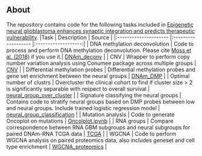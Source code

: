 ## About

The repository contains code for the following tasks included in [Epigenetic neural glioblastoma enhances synaptic integration and predicts therapeutic vulnerability](https://www.biorxiv.org/content/10.1101/2023.08.04.552017v1).
|Task   | Description             | Source       |
|:--------------------- |:------------------- |:-------------------:|
| DNA methylation deconvolution | Code to process and perform DNA methylation deconvolution. Please cite [Moss et al. (2018)](https://www.nature.com/articles/s41467-018-07466-6) if you use it.| [DNAm_deconv](code/DNAm_deconv)  |
| CNV | Wrapper to perform copy number variation analysis using Conumee package across multiple groups | [CNV](code/CNV) |
| Differential methylation probes | Differential methylation probes and gene set enrichment between the neural groups | [DNAm_DMP](code/DNAm_DMP) |
| Optimal number of clustrs | Overcluster the clinical cohort to find if cluster size > 2 is significantly separable with respect to overall survival | [neural_group_over_cluster](code/neural_group_over_cluster) |
| Signature classifying the neural groups | Contains code to stratify neural groups based on DMP probes between low and neural groups. Include trained logistic regression model | [neural_group_classification](code/neural_group_classification) |
| Mutation analysis | Code to generate Oncoplot on mutations | [Oncolplot.ipynb](code/Oncolplot.ipynb) |
| RNA groups | Compare correspondence between RNA GBM subgroups and neural subgroups for paired DNAm-RNA TCGA data | [TCGA](code/TCGA) |
| WGCNA | Code to perform WGCNA analysis on paired proteomics data, also includes geneset and cell type enrichment | [WGCNA_proteomics](code/WGCNA_proteomics) |

